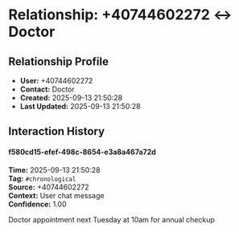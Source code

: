 # Relationship: +40744602272 ↔ Doctor

## Relationship Profile
- **User:** +40744602272
- **Contact:** Doctor
- **Created:** 2025-09-13 21:50:28
- **Last Updated:** 2025-09-13 21:50:28

## Interaction History

#### f580cd15-efef-498c-8654-e3a8a467a72d
**Time:** 2025-09-13 21:50:28  
**Tag:** `#chronological`  
**Source:** +40744602272  
**Context:** User chat message  
**Confidence:** 1.00  

Doctor appointment next Tuesday at 10am for annual checkup


